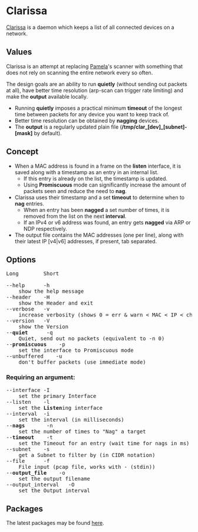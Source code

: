 # Clarissa
[Clarissa](https://gitlab.com/evils/clarissa) is a daemon which keeps a list of all connected devices on a network.
## Values
Clarissa is an attempt at replacing [Pamela](https://github.com/sandb/pamela)'s scanner with something that does not rely on scanning the entire network every so often.

The design goals are an ability to run **quietly** (without sending out packets at all), have better time resolution (arp-scan can trigger rate limiting) and make the **output** available locally.

* Running **quietly** imposes a practical minimum **timeout** of the longest time between packets for any device you want to keep track of.
* Better time resolution can be obtained by **nagging** devices.
* The **output** is a regularly updated plain file (**/tmp/clar\_[dev]\_[subnet]-[mask]** by default).

## Concept
* When a MAC address is found in a frame on the **listen** interface, it is saved along with a timestamp as an entry in an internal list.
	* If this entry is already on the list, the timestamp is updated.
	* Using **Promiscuous** mode can significantly increase the amount of packets seen and reduce the need to **nag**.
* Clarissa uses their timestamp and a set **timeout** to determine when to **nag** entries.
	* When an entry has been **nagged** a set number of times, it is removed from the list on the next **interval**.
	* If an IPv4 or v6 address was found, an entry gets **nagged** via ARP or NDP respectively.
* The output file contains the MAC addresses (one per line), along with their latest IP [v4|v6] addresses, if present, tab separated.

## Options

<pre>
Long		Short

--help		-h
	show the help message
--header	-H
	show the Header and exit
--verbose	-v
	increase verbosity (shows 0 = err & warn < MAC < IP < chatty < debug < vomit)
--version	-V
	show the Version
--<b>quiet</b>		-q
	Quiet, send out no packets (equivalent to -n 0)
--<b>promiscuous</b>	-p
	set the interface to Promiscuous mode
--unbuffered	-u
	don't buffer packets (use immediate mode)
</pre>

### Requiring an argument:

<pre>
--interface	-I
	set the primary Interface
--listen	-l
	set the <b>Listen</b>ing interface
--interval	-i
	set the interval (in milliseconds)
--<b>nags</b>		-n
	set the number of times to "Nag" a target
--<b>timeout</b>	-t
	set the Timeout for an entry (wait time for nags in ms)
--subnet	-s
	get a Subnet to filter by (in CIDR notation)
--file		-f
	File input (pcap file, works with - (stdin))
--<b>output_file</b>	-o
	set the output filename
--output_interval	-O
	set the Output interval
</pre>

## Packages
The latest packages may be found [here](https://evils.eu/clarissa/packages/).

